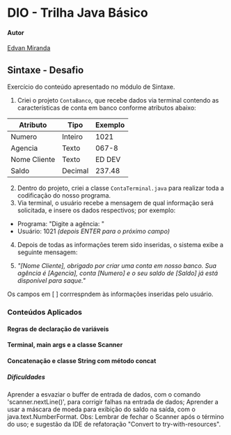 # DIO - Trilha Java Básico

#### Autor
[Edvan Miranda](https://github.com/Edvan-Jr)

## Sintaxe - Desafio

Exercício do conteúdo apresentado no módulo de Sintaxe.

1. Criei o projeto `ContaBanco`, que recebe dados via terminal contendo as características de conta em banco conforme atributos abaixo:

| Atributo  | Tipo     | Exemplo   
| --------- | ---------| ------- 
| Numero    | Inteiro  | 1021 
| Agencia   | Texto    | 067-8
| Nome Cliente | Texto    | ED DEV
| Saldo | Decimal |237.48

2. Dentro do projeto, criei a classe `ContaTerminal.java` para realizar toda a codificação do nosso programa.
3. Via terminal, o usuário recebe a mensagem de qual informação será solicitada, e insere os dados respectivos; por exemplo:

* Programa: "Digite a agência: "
* Usuário: 1021 *(depois ENTER para o próximo campo)*

4. Depois de todas as informações terem sido inseridas, o sistema exibe a seguinte mensagem:

5. *"[Nome Cliente], obrigado por criar uma conta em nosso banco.
     Sua agência é [Agencia], conta [Numero] e o seu saldo de [Saldo] já está disponível para saque."*
   
Os campos em [ ] corrrespndem às informações inseridas pelo usuário.


### Conteúdos Aplicados

#### Regras de declaração de variáveis
#### Terminal, main args e a classe Scanner
#### Concatenação e classe String com método concat


##### Dificuldades

Aprender a esvaziar o buffer de entrada de dados, com o comando 'scanner.nextLine()', para corrigir falhas na entrada de dados;
Aprender a usar a máscara de moeda para exibição do saldo na saída, com o java.text.NumberFormat.
Obs: Lembrar de fechar o Scanner após o término do uso; e sugestão da IDE de refatoração "Convert to try-with-resources".
